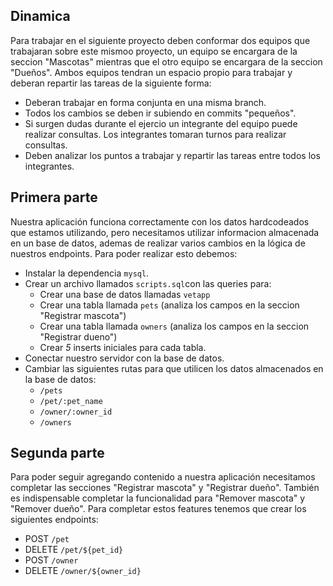 ## Dinamica

Para trabajar en el siguiente proyecto deben conformar dos equipos que trabajaran sobre este mismoo proyecto, un equipo se encargara de la seccion "Mascotas" mientras que el otro equipo se encargara de la seccion "Dueños". Ambos equipos tendran un espacio propio para trabajar y deberan repartir las tareas de la siguiente forma:

- Deberan trabajar en forma conjunta en una misma branch.
- Todos los cambios se deben ir subiendo en commits "pequeños".
- Si surgen dudas durante el ejercio un integrante del equipo puede realizar consultas. Los integrantes tomaran turnos para realizar consultas.
- Deben analizar los puntos a trabajar y repartir las tareas entre todos los integrantes.

## Primera parte

Nuestra aplicación funciona correctamente con los datos hardcodeados que estamos utilizando, pero necesitamos utilizar informacion almacenada en un base de datos, ademas de realizar varios cambios en la lógica de nuestros endpoints. Para poder realizar esto debemos:

- Instalar la dependencia `mysql`.
- Crear un archivo llamados `scripts.sql`con las queries para:
    - Crear una base de datos llamadas `vetapp`
    - Crear una tabla llamada `pets` (analiza los campos en la seccion "Registrar mascota")
    - Crear una tabla llamada `owners` (analiza los campos en la seccion "Registrar dueno")
    - Crear *5* inserts iniciales para cada tabla.
- Conectar nuestro servidor con la base de datos.
- Cambiar las siguientes rutas para que utilicen los datos almacenados en la base de datos:
    - `/pets`
    - `/pet/:pet_name`
    - `/owner/:owner_id`
    - `/owners`

## Segunda parte

Para poder seguir agregando contenido a nuestra aplicación necesitamos completar las secciones "Registrar mascota" y "Registrar dueño". También es indispensable completar la funcionalidad para "Remover mascota" y "Remover dueño". Para completar estos features tenemos que crear los siguientes endpoints:

- POST `/pet` 
- DELETE `/pet/${pet_id}`
- POST `/owner`
- DELETE `/owner/${owner_id}`
